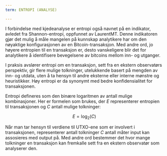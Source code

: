 ```yaml
---
term: ENTROPI (ANALYSE)

---
```

I forbindelse med kjedeanalyse er entropi også navnet på en indikator, avledet fra Shannon-entropi, oppfunnet av LaurentMT. Denne indikatoren gjør det mulig å måle mangelen på kunnskap analytikere har om den nøyaktige konfigurasjonen av en Bitcoin-transaksjon. Med andre ord, jo høyere entropien til en transaksjon er, desto vanskeligere blir det for analytikere å identifisere bevegelsene av bitcoins mellom inn- og utganger.

I praksis avslører entropi om en transaksjon, sett fra en ekstern observatørs perspektiv, gir flere mulige tolkninger, utelukkende basert på mengden av inn- og utdata, uten å ta hensyn til andre eksterne eller interne mønstre og heuristikker. Høy entropi er da synonymt med bedre konfidensialitet for transaksjonen.

Entropi defineres som den binære logaritmen av antall mulige kombinasjoner. Her er formelen som brukes, der $E$ representerer entropien til transaksjonen og $C$ antall mulige tolkninger:

$$
E = \log_2(C)
$$

Når man tar hensyn til verdiene til UTXO-ene som er involvert i transaksjonen, representerer antall tolkninger $C$ antall måter input kan assosieres med output på. Med andre ord bestemmer det hvor mange tolkninger en transaksjon kan fremkalle sett fra en ekstern observatør som analyserer den.